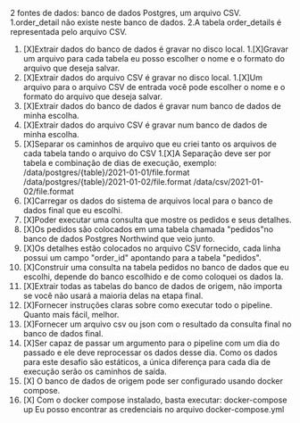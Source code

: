 2 fontes de dados: banco de dados Postgres, um arquivo CSV.
1.order_detail não existe neste banco de dados.
2.A tabela order_details é representada pelo arquivo CSV.

1.   [X]Extrair dados do banco de dados é gravar no disco local.
	1.[X]Gravar um arquivo para cada tabela eu posso escolher o nome e o formato do arquivo que deseja salvar.
2.   [X]Extrair dados do arquivo CSV é gravar no disco local.
	1.[X]Um arquivo para o arquivo CSV de entrada você pode escolher o nome e o formato do arquivo que deseja salvar.
3.   [X]Extrair dados do banco de dados é gravar num banco de dados de minha escolha.
4.   [X]Extrair dados do arquivo CSV é gravar num banco de dados de minha escolha.
5.   [X]Separar os caminhos de arquivo que eu criei tanto os arquivos de cada tabela tando o arquivo do CSV
	1.[X]A Separação deve ser por tabela e combinação de dias de execução, exemplo:
		/data/postgres/{table}/2021-01-01/file.format
		/data/postgres/{table}/2021-01-02/file.format
		/data/csv/2021-01-02/file.format
6.   [X]Carregar os dados do sistema de arquivos local para o banco de dados final que eu escolhi.
7.   [X]Poder executar uma consulta que mostre os pedidos e seus detalhes.
8.   [X]Os pedidos são colocados em uma tabela chamada "pedidos"no banco de dados Postgres Northwind que veio junto. 
9.   [X]Os detalhes estão colocados no arquivo CSV fornecido, cada linha possui um campo "order_id" apontando para a tabela "pedidos".
10. [X]Construir uma consulta na tabela pedidos no banco de dados que eu escolhi, depende do banco escolhido e de como coloquei os dados la.
11. [X]Extrair todas as tabelas do banco de dados de origem, não importa se você não usará a maioria delas na etapa final. 
12. [X]Fornecer instruções claras sobre como executar todo o pipeline. Quanto mais fácil, melhor.
13. [X]Fornecer um arquivo csv ou json com o resultado da consulta final no banco de dados final.
14. [X]Ser capaz de passar um argumento para o pipeline com um dia do passado e ele deve reprocessar os dados desse dia. Como os dados para este desafio são estáticos, a única diferença para cada dia de execução serão os caminhos de saída.
15. [X] O banco de dados de origem pode ser configurado usando docker compose.
16. [X] Com o docker compose instalado, basta executar:
	docker-compose up
	Eu posso encontrar as credenciais no arquivo docker-compose.yml

